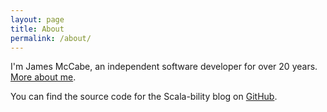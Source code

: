 ```yaml
---
layout: page
title: About
permalink: /about/
---
```


I'm James McCabe, an independent software developer for over 20 years. [More about me](https://www.linkedin.com/in/james-mccabe-3645a13).

You can find the source code for the Scala-bility blog on [GitHub](https://github.com/oranda).

